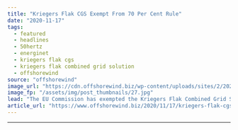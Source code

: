 ```yaml
---
title: "Kriegers Flak CGS Exempt From 70 Per Cent Rule"
date: "2020-11-17"
tags: 
  - featured
  - headlines
  - 50hertz
  - energinet
  - kriegers flak cgs
  - kriegers flak combined grid solution
  - offshorewind
source: "offshorewind"
image_url: "https://cdn.offshorewind.biz/wp-content/uploads/sites/2/2020/11/17135944/Kriegers-Flak-CGS-Exempt-From-70-Per-Cent-Rule.jpg"
image_fp: "/assets/img/post_thumbnails/27.jpg"
lead: "The EU Commission has exempted the Kriegers Flak Combined Grid Solution project from the"
article_url: "https://www.offshorewind.biz/2020/11/17/kriegers-flak-cgs-exempt-from-70-per-cent-rule/"
---
```


---

